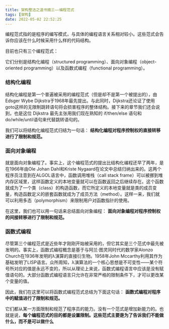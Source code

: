 ```yaml
---
title: 架构整洁之道书摘三——编程范式
tags: [架构]
date: 2022-05-02 22:52:25
---
```


编程范式指的是程序的编写模式，与具体的编程语言关系相对较小。这些范式会告诉你应该在什么时候采用什么样的代码结构。

目前也只有三个编程范式：

它们分别是结构化编程（structured programming）、面向对象编程（object-oriented programming）以及函数式编程（functional programming）。


### 结构化编程

结构化编程是第一个普遍被采用的编程范式（但是却不是第一个被提出的），由Edsger Wybe Dijkstra于1968年最先提出。与此同时，Dijkstra还论证了使用goto这样的无限制跳转语句将会损害程序的整体结构。接下来的章节我们还会说到，也是这位 Dijkstra 最先主张用我们现在熟知的 if/then/else 语句和do/while/until语句来代替跳转语句的。

我们可以将结构化编程范式归结为一句话： **结构化编程对程序控制权的直接转移进行了限制和规范。**


### 面向对象编程

就是面向对象编程了。事实上，这个编程范式的提出比结构化编程还早了两年，是在1966年由Ole Johan Dahl和Kriste Nygaard在论文中总结归纳出来的。这两个程序员注意到在ALGOL语言中，函数调用堆栈（call stack frame）可以被挪到堆内存区域里，这样函数定义的本地变量就可以在函数返回之后继续存在。这个函数就成为了一个类（class）的构造函数，而它所定义的本地变量就是类的成员变量，构造函数定义的嵌套函数就成为了成员方法（method）。这样一来，我们就可以利用多态（polymorphism）来限制用户对函数指针的使用。

在这里，我们也可以用一句话来总结面向对象编程： **面向对象编程对程序控制权的间接转移进行了限制和规范。**


### 函数式编程

尽管第三个编程范式是近些年才刚刚开始被采用的，但它其实是三个范式中最先被发明的。事实上，函数式编程概念是基于与阿兰·图灵同时代的数学家Alonzo Church在1936年发明的λ演算的直接衍生物。1958年John Mccarthy利用其作为基础发明了LISP语言。众所周知，λ演算法的一个核心思想是不可变性——某个符号所对应的值是永远不变的，所以从理论上来说，函数式编程语言中应该是没有赋值语句的。大部分函数式编程语言只允许在非常严格的限制条件下，才可以更改某个变量的值。

因此，我们在这里可以将函数式编程范式总结为下面这句话： **函数式编程对程序中的赋值进行了限制和规范。**




它们都从某一方面限制和规范了程序员的能力。没有一个范式是增加新能力的。也就是说，**每个编程范式的目的都是设置限制。这些范式主要是为了告诉我们不能做什么，而不是可以做什么** 